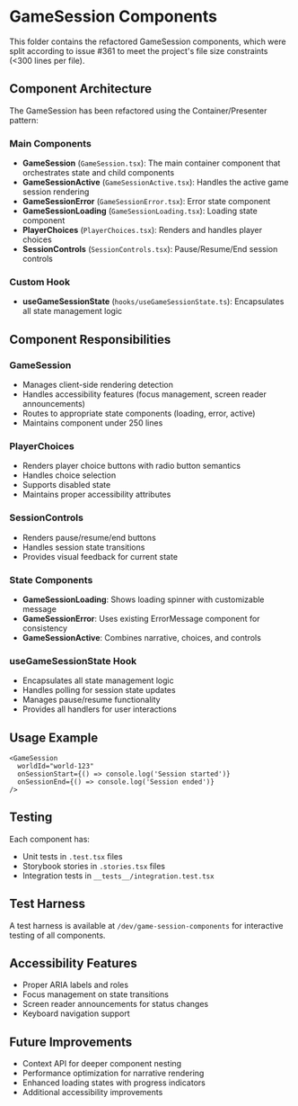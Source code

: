 # GameSession Components

This folder contains the refactored GameSession components, which were split according to issue #361 to meet the project's file size constraints (<300 lines per file).

## Component Architecture

The GameSession has been refactored using the Container/Presenter pattern:

### Main Components

- **GameSession** (`GameSession.tsx`): The main container component that orchestrates state and child components
- **GameSessionActive** (`GameSessionActive.tsx`): Handles the active game session rendering
- **GameSessionError** (`GameSessionError.tsx`): Error state component
- **GameSessionLoading** (`GameSessionLoading.tsx`): Loading state component
- **PlayerChoices** (`PlayerChoices.tsx`): Renders and handles player choices
- **SessionControls** (`SessionControls.tsx`): Pause/Resume/End session controls

### Custom Hook

- **useGameSessionState** (`hooks/useGameSessionState.ts`): Encapsulates all state management logic

## Component Responsibilities

### GameSession
- Manages client-side rendering detection
- Handles accessibility features (focus management, screen reader announcements)
- Routes to appropriate state components (loading, error, active)
- Maintains component under 250 lines

### PlayerChoices
- Renders player choice buttons with radio button semantics
- Handles choice selection
- Supports disabled state
- Maintains proper accessibility attributes

### SessionControls
- Renders pause/resume/end buttons
- Handles session state transitions
- Provides visual feedback for current state

### State Components
- **GameSessionLoading**: Shows loading spinner with customizable message
- **GameSessionError**: Uses existing ErrorMessage component for consistency
- **GameSessionActive**: Combines narrative, choices, and controls

### useGameSessionState Hook
- Encapsulates all state management logic
- Handles polling for session state updates
- Manages pause/resume functionality
- Provides all handlers for user interactions

## Usage Example

```tsx
<GameSession 
  worldId="world-123"
  onSessionStart={() => console.log('Session started')}
  onSessionEnd={() => console.log('Session ended')}
/>
```

## Testing

Each component has:
- Unit tests in `.test.tsx` files
- Storybook stories in `.stories.tsx` files
- Integration tests in `__tests__/integration.test.tsx`

## Test Harness

A test harness is available at `/dev/game-session-components` for interactive testing of all components.

## Accessibility Features

- Proper ARIA labels and roles
- Focus management on state transitions
- Screen reader announcements for status changes
- Keyboard navigation support

## Future Improvements

- Context API for deeper component nesting
- Performance optimization for narrative rendering
- Enhanced loading states with progress indicators
- Additional accessibility improvements
